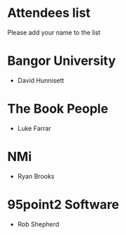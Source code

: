 Attendees list
==============

Please add your name to the list

# Bangor University

* David Hunnisett

# The Book People

* Luke Farrar

# NMi

* Ryan Brooks

# 95point2 Software

* Rob Shepherd
